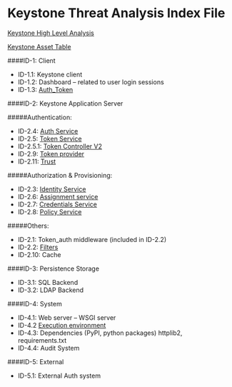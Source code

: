 Keystone Threat Analysis Index File
====================================

[Keystone High Level Analysis][1]

[Keystone Asset Table][2]

####ID-1: Client

 - ID-1.1: Keystone client 
 - ID-1.2: Dashboard – related to user login sessions 
 - ID-1.3: [Auth_Token][3]

####ID-2: Keystone Application Server

#####Authentication: 
 - ID-2.4: [Auth Service][5] 
 - ID-2.5: [Token Service][6]
 - ID-2.5.1: [Token Controller V2][7]
 - ID-2.9: [Token provider][10] 
 - ID-2.11: [Trust][11]

#####Authorization & Provisioning:
 - ID-2.3: [Identity Service][4]
 - ID-2.6: [Assignment service][8] 
 - ID-2.7: [Credentials Service][9] 
 - ID-2.8: [Policy Service][14]

#####Others:
 - ID-2.1: Token_auth middleware (included in ID-2.2) 
 - ID-2.2: [Filters][12]
 - ID-2.10: Cache 

####ID-3: Persistence Storage
 - ID-3.1: SQL Backend 
 - ID-3.2: LDAP Backend

####ID-4: System
 - ID-4.1: Web server – WSGI server  
 - ID-4.2  [Execution environment][13] 
 - ID-4.3: Dependencies (PyPI, python packages) httplib2, requirements.txt
 - ID-4.4: Audit System

####ID-5: External
  - ID-5.1: External Auth system


  [1]: Keystone_ThreatAnalysis_HighLevel.md
  [2]: Keystone_asset_library.md
  [3]: Keystone_ThreatAnalysis_AuthToken.md
  [4]: Keystone_ThreatAnalysis_Identitya&Assignment.md
  [5]: Keystone_ThreatAnalysis_AuthService_2.4.md
  [6]: Keystone_ThreatAnalysis_TokenService_2.5.md
  [7]: Keystone_ThreatAnalysis_TokenControllerV2.0_2.5.md
  [8]: Keystone_ThreatAnalysis_Identitya&Assignment.md
  [9]: Keystone_ThreatAnalysis_CredentialService.md
  [10]: Keystone_ThreatAnalysis_TokenProvider_2.9.md
  [11]: Keystone_ThreatAnalysis_TrustService_2.11.md
  [12]: Keystone_ThreatAnalysis_APIv3Filter.md
  [13]: Keystone_ThreatAnalysi_ExecutionEnv.md
  [14]: Keystone_ThreatAnalysis_PolicyEngine.md 
